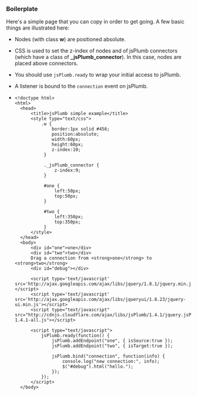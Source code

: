### Boilerplate

Here's a simple page that you can copy in order to get going.  A few basic things are illustrated here:

 - Nodes (with class **w**) are positioned absolute.
 - CSS is used to set the z-index of nodes and of jsPlumb connectors (which have a class of **_jsPlumb_connector**). In this case, nodes are placed above connectors.
 - You should use `jsPlumb.ready` to wrap your initial access to jsPlumb.
 - A listener is bound to the `connection` event on jsPlumb.

 
 
-
      <!doctype html>
      <html>
        <head>
            <title>jsPlumb simple example</title>
            <style type="text/css">
                .w { 
                    border:1px solid #456;
                    position:absolute;
                    width:60px;
                    height:60px;
                    z-index:10;
                 }
                 
                 ._jsPlumb_connector { 
                     z-index:9;
                 }

                 #one { 
                     left:50px;
                     top:50px;
                 }

                 #two {
                     left:350px;
                     top:350px;
                 }
            </style>
        </head>
        <body>
            <div id="one">one</div>
            <div id="two">two</div>
            Drag a connection from <strong>one</strong> to <strong>two</strong>
            <div id="debug"></div>

            <script type='text/javascript' src='http://ajax.googleapis.com/ajax/libs/jquery/1.8.1/jquery.min.js'></script>
            <script type='text/javascript' src='http://ajax.googleapis.com/ajax/libs/jqueryui/1.8.23/jquery-ui.min.js'></script>
            <script type="text/javascript" src="http://cdnjs.cloudflare.com/ajax/libs/jsPlumb/1.4.1/jquery.jsPlumb-1.4.1-all.js"></script>
        
            <script type="text/javascript">
                jsPlumb.ready(function() {
                    jsPlumb.addEndpoint("one", { isSource:true });
                    jsPlumb.addEndpoint("two", { isTarget:true });

                    jsPlumb.bind("connection", function(info) {
                        console.log("new connection:", info);
                        $("#debug").html("hello.");
                    });
                });
            </script>
        </body>
    </html>
                